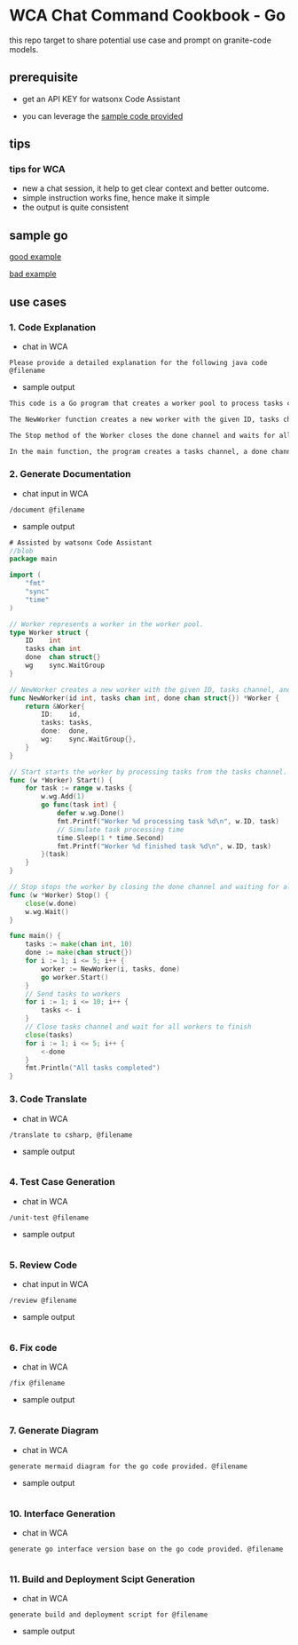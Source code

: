 # WCA Chat Command Cookbook - Go

this repo target to share potential use case and prompt on granite-code models.

## prerequisite

- get an API KEY for watsonx Code Assistant

- you can leverage the [sample code provided](/samples/golang/)

## tips

### tips for WCA

- new a chat session, it help to get clear context and better outcome.
- simple instruction works fine, hence make it simple
- the output is quite consistent

## sample go

[good example](../sample/go/sample.go)

[bad example](../sample/go/bad.go)

## use cases

### 1. Code Explanation

- chat in WCA

```text
Please provide a detailed explanation for the following java code @filename
```

- sample output

```markdown
This code is a Go program that creates a worker pool to process tasks concurrently. The program defines a Worker struct that represents a worker in the pool. The Worker has an ID, a channel to receive tasks, a channel to signal completion, and a sync.WaitGroup to wait for all tasks to be completed.

The NewWorker function creates a new worker with the given ID, tasks channel, and done channel. The Start method of the Worker starts a goroutine for each task received from the tasks channel. The goroutine simulates task processing time by sleeping for 1 second and then prints a message indicating the worker's ID and the completed task.

The Stop method of the Worker closes the done channel and waits for all tasks to be completed using the sync.WaitGroup.

In the main function, the program creates a tasks channel, a done channel, and 5 workers with unique IDs. Each worker is started as a goroutine and sends tasks to the tasks channel. After sending all tasks, the tasks channel is closed, and the done channel is used to wait for all workers to finish. Finally, a message is printed to indicate that all tasks have been completed.
```

### 2. Generate Documentation

- chat input in WCA

```text
/document @filename
```

- sample output

```go
# Assisted by watsonx Code Assistant 
//blob
package main

import (
	"fmt"
	"sync"
	"time"
)

// Worker represents a worker in the worker pool.
type Worker struct {
	ID    int
	tasks chan int
	done  chan struct{}
	wg    sync.WaitGroup
}

// NewWorker creates a new worker with the given ID, tasks channel, and done channel.
func NewWorker(id int, tasks chan int, done chan struct{}) *Worker {
	return &Worker{
		ID:    id,
		tasks: tasks,
		done:  done,
		wg:    sync.WaitGroup{},
	}
}

// Start starts the worker by processing tasks from the tasks channel.
func (w *Worker) Start() {
	for task := range w.tasks {
		w.wg.Add(1)
		go func(task int) {
			defer w.wg.Done()
			fmt.Printf("Worker %d processing task %d\n", w.ID, task)
			// Simulate task processing time
			time.Sleep(1 * time.Second)
			fmt.Printf("Worker %d finished task %d\n", w.ID, task)
		}(task)
	}
}

// Stop stops the worker by closing the done channel and waiting for all tasks to finish.
func (w *Worker) Stop() {
	close(w.done)
	w.wg.Wait()
}

func main() {
	tasks := make(chan int, 10)
	done := make(chan struct{})
	for i := 1; i <= 5; i++ {
		worker := NewWorker(i, tasks, done)
		go worker.Start()
	}
	// Send tasks to workers
	for i := 1; i <= 10; i++ {
		tasks <- i
	}
	// Close tasks channel and wait for all workers to finish
	close(tasks)
	for i := 1; i <= 5; i++ {
		<-done
	}
	fmt.Println("All tasks completed")
}
```


### 3. Code Translate

- chat in WCA

```text
/translate to csharp, @filename
```

- sample output

```csharp

```


### 4. Test Case Generation

- chat in WCA

```text
/unit-test @filename
```

- sample output

```go

```

### 5. Review Code

- chat input in WCA

```text
/review @filename
```

- sample output

```

```


### 6. Fix code

- chat in WCA

```text
/fix @filename
```

- sample output


```go

```

### 7. Generate Diagram

- chat in WCA

```text
generate mermaid diagram for the go code provided. @filename
```

- sample output

```mermaid

```

### 10. Interface Generation

- chat in WCA

```text
generate go interface version base on the go code provided. @filename
```

```go

```

### 11. Build and Deployment Scipt Generation

- chat in WCA

```text
generate build and deployment script for @filename
```

- sample output

```bash

```